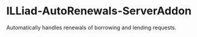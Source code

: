 # ILLiad-AutoRenewals-ServerAddon
Automatically handles renewals of borrowing and lending requests.
